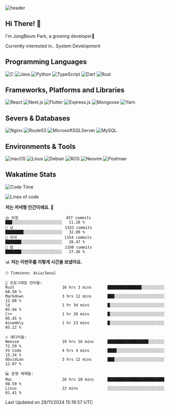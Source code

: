 ![header](https://capsule-render.vercel.app/api?type=waving&color=gradient&height=250&section=header&text=JongBeum%20Park&desc=Welcome%20to%20my%20Github!&fontAlign=66&fontAlignY=35&descAlign=83&descAlignY=55&animation=fadeIn)

## Hi There! 👋
I'm JongBeum Park, a growing developer🌱

Currently interested in.. System Development

## Programming Languages
![C](https://img.shields.io/badge/c-00599C?style=for-the-badge&logo=c&logoColor=white)
![Java](https://img.shields.io/badge/java-ED8B00?style=for-the-badge&logo=openjdk&logoColor=white)
![Python](https://img.shields.io/badge/python-3670A0?style=for-the-badge&logo=python&logoColor=ffdd54)
![TypeScript](https://img.shields.io/badge/typescript-007ACC?style=for-the-badge&logo=typescript&logoColor=white)
![Dart](https://img.shields.io/badge/dart-0175C2?style=for-the-badge&logo=dart&logoColor=white)
![Rust](https://img.shields.io/badge/rust-000000?style=for-the-badge&logo=rust&logoColor=white)

## Frameworks, Platforms and Libraries
![React](https://img.shields.io/badge/react-20232a?style=for-the-badge&logo=react&logoColor=%2361DAFB)
![Next.js](https://img.shields.io/badge/Next.js-000000?style=for-the-badge&logo=Next.js&logoColor=white)
![Flutter](https://img.shields.io/badge/flutter-02569B?style=for-the-badge&logo=flutter&logoColor=white)
![Express.js](https://img.shields.io/badge/express.js-404d59?style=for-the-badge&logo=express&logoColor=%2361DAFB)
![Mongoose](https://img.shields.io/badge/Mongoose-880000?style=for-the-badge&logo=mongoose&logoColor=white)
![Yarn](https://img.shields.io/badge/yarn-2C8EBB?style=for-the-badge&logo=yarn&logoColor=white)

## Severs & Databases
![Nginx](https://img.shields.io/badge/nginx-009639?style=for-the-badge&logo=nginx&logoColor=white)
![Route53](https://img.shields.io/badge/Route53-8c4fff?style=for-the-badge&logo=Amazon%20Route%2053&logoColor=white)
![MicrosoftSQLServer](https://img.shields.io/badge/Microsoft%20SQL%20Sever-CC2927?style=for-the-badge&logo=microsoft%20sql%20server&logoColor=white)
![MySQL](https://img.shields.io/badge/mysql-4479A1?style=for-the-badge&logo=mysql&logoColor=white)

## Environments & Tools
![macOS](https://img.shields.io/badge/-macOS-000000?style=for-the-badge&logo=macOS&logoColor=white)
![Linux](https://img.shields.io/badge/Linux-FCC624?style=for-the-badge&logo=Linux&logoColor=white)
![Debian](https://img.shields.io/badge/Debian-A81D33?style=for-the-badge&logo=Debian&logoColor=white)
![ROS](https://img.shields.io/badge/ROS-22314E?style=for-the-badge&logo=ROS&logoColor=white)
![Neovim](https://img.shields.io/badge/neovim-57A143?style=for-the-badge&logo=Neovim&logoColor=white)
![Postman](https://img.shields.io/badge/Postman-FF6C37?style=for-the-badge&logo=Postman&logoColor=white)

## Wakatime Stats
<!--START_SECTION:waka-->
![Code Time](http://img.shields.io/badge/Code%20Time-2%2C892%20hrs%2028%20mins-blue)

![Lines of code](https://img.shields.io/badge/%EC%A0%80%EB%8A%94%20%EC%97%AC%ED%83%9C%EA%B9%8C%EC%A7%80%20-3.9%20million%20%EC%A4%84%EC%9D%98%20%EC%BD%94%EB%93%9C%EB%A5%BC%20%EC%9E%91%EC%84%B1%ED%96%88%EC%96%B4%EC%9A%94.-blue)

**저는 저녁형 인간이에요. 🦉** 

```text
🌞 아침                     457 commits         ███░░░░░░░░░░░░░░░░░░░░░░   11.28 % 
🌆 낮　                     1333 commits        ████████░░░░░░░░░░░░░░░░░   32.89 % 
🌃 저녁                     1154 commits        ███████░░░░░░░░░░░░░░░░░░   28.47 % 
🌙 밤　                     1109 commits        ███████░░░░░░░░░░░░░░░░░░   27.36 % 
```


📊 **저는 이번주를 이렇게 시간을 보냈어요.** 

```text
🕑︎ Timezone: Asia/Seoul

💬 프로그래밍 언어들: 
Rust                     16 hrs 3 mins       ███████████████░░░░░░░░░░   60.50 % 
Markdown                 3 hrs 12 mins       ███░░░░░░░░░░░░░░░░░░░░░░   12.08 % 
ld                       1 hr 34 mins        █░░░░░░░░░░░░░░░░░░░░░░░░   05.94 % 
C++                      1 hr 26 mins        █░░░░░░░░░░░░░░░░░░░░░░░░   05.45 % 
Assembly                 1 hr 23 mins        █░░░░░░░░░░░░░░░░░░░░░░░░   05.22 % 

🔥 에디터들: 
Neovim                   19 hrs 16 mins      ██████████████████░░░░░░░   72.59 % 
VS Code                  4 hrs 4 mins        ████░░░░░░░░░░░░░░░░░░░░░   15.34 % 
Obsidian                 3 hrs 12 mins       ███░░░░░░░░░░░░░░░░░░░░░░   12.07 % 

💻 운영 체제들: 
Mac                      26 hrs 10 mins      █████████████████████████   98.59 % 
Linux                    22 mins             ░░░░░░░░░░░░░░░░░░░░░░░░░   01.41 % 
```


 Last Updated on 29/11/2024 15:19:57 UTC
<!--END_SECTION:waka-->
